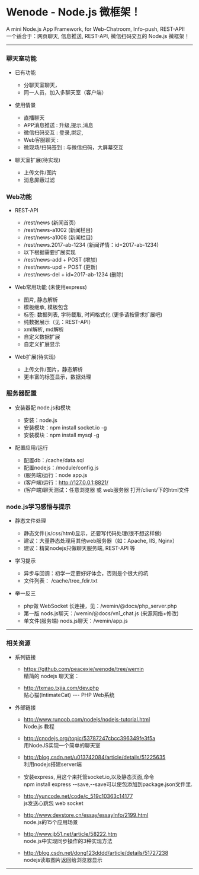

# Wenode - Node.js 微框架！ # 

A mini Node.js App Framework, for Web-Chatroom, Info-push, REST-API!  
一个适合于：网页聊天, 信息推送, REST-API, 微信扫码交互的 Node.js 微框架！

----------------------------------- 


### 聊天室功能

* 已有功能
  - 分聊天室聊天，
  - 同一人员，加入多聊天室（客户端）

* 使用情景
  - 直播聊天
  - APP消息推送 : 升级,提示,消息
  - 微信扫码交互 : 登录,绑定,
  - Web客服聊天 : 
  - 微现场/扫码签到 : 与微信扫码，大屏幕交互

* 聊天室扩展(待实现)
  - 上传文件/图片
  - 消息屏蔽过滤


### Web功能

* REST-API
  - /rest/news (新闻首页)
  - /rest/news-a1002 (新闻栏目)
  - /rest/news-a1008 (新闻栏目)
  - /rest/news.2017-ab-1234 (新闻详情：id=2017-ab-1234)
  - 以下根据需要扩展实现
  - /rest/news-add + POST (增加)
  - /rest/news-upd + POST (更新)
  - /rest/news-del + id=2017-ab-1234 (删除)

* Web常用功能 (未使用express)
  - 图片, 静态解析
  - 模板继承, 模板包含
  - 标签: 数据列表, 字符截取, 时间格式化 (更多请按需求扩展吧)
  - 纯数据展示（见：REST-API）
  - xml解析, md解析
  - 自定义数据扩展
  - 自定义扩展显示

* Web扩展(待实现)
  - 上传文件/图片，静态解析
  - 更丰富的标签显示，数据处理


### 服务器配置

* 安装器配 node.js和模块
  - 安装：node.js
  - 安装模块：npm install socket.io -g
  - 安装模块：npm install mysql -g

* 配置应用/运行
  - 配置db：/cache/data.sql
  - 配置nodejs：/module/config.js
  - (服务端)运行：node app.js
  - (客户端)运行：http://127.0.0.1:8821/
  - (客户端)聊天测试：任意浏览器 或 web服务器 打开/client/下的html文件


### node.js学习感悟与提示

* 静态文件处理
  - 静态文件(js/css/html)显示，还要写代码处理(很不想这样做)  
  - 建议：大量静态处理用其他web服务器（如：Apache, IIS, Nginx）
  - 建议：精简nodejs只做聊天服务端, REST-API 等

* 学习提示
  - 异步与回调：初学一定要好好体会，否则是个很大的坑
  - 文件列表： /cache/tree_fdir.txt

* 举一反三
  - php做 WebSocket 长连接，见：/wemin/@docs/php_server.php
  - 第一版 nods.js聊天：/wemin/@docs/vn1_chat.js (来源网络+修改)
  - 单文件(服务端) nods.js聊天：/wemin/app.js

----------------------------------- 


### 相关资源

* 系列链接

  - https://github.com/peacexie/wenode/tree/wemin  
    精简的 nodejs 聊天室：

  - http://txmao.txjia.com/dev.php  
    贴心猫(IntimateCat) --- PHP Web系统


* 外部链接

  - http://www.runoob.com/nodejs/nodejs-tutorial.html  
    Node.js 教程
  
  - http://cnodejs.org/topic/53787247cbcc396349fe3f5a  
    用NodeJS实现一个简单的聊天室
  
  - http://blog.csdn.net/u013742084/article/details/51225635  
    利用nodejs搭建server端
  
  - 安装express, 用这个来托管socket.io,以及静态页面,命令  
    npm install express --save,--save可以使包添加到package.json文件里.

  - http://yuncode.net/code/c_519c10363c14177  
    js发送心跳包 web socket 

  - http://www.devstore.cn/essay/essayInfo/2199.html  
    node.js的15个应用场景

  - http://www.jb51.net/article/58222.htm  
    node.js中实现同步操作的3种实现方法

  - http://blog.csdn.net/dong123dddd/article/details/51727238  
    nodejs读取图片返回给浏览器显示


----------------------------------- 




